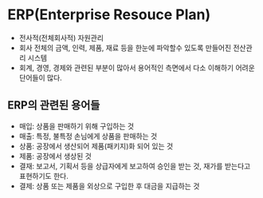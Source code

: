 # ERP(Enterprise Resouce Plan)

- 전사적(전체회사적) 자원관리
- 회사 전체의 금액, 인력, 제품, 재료 등을 한눈에 파악할수 있도록 만들어진 전산관리 시스템
- 회계, 경영, 경제와 관련된 부분이 많아서 용어적인 측면에서 다소 이해하기 어려운 단어들이 많다.

## ERP의 관련된 용어들

- 매입: 상품을 판매하기 위해 구입하는 것
- 매출: 특정, 불특정 손님에게 상품을 판매하는 것
- 상품: 공장에서 생산되어 제품(패키지)화 되어 있는 것
- 제품: 공장에서 생상된 것
- 결재: 보고서, 기획서 등을 상급자에게 보고하여 승인을 받는 것, 재가를 받는다고 표현하기도 한다.
- 결제: 상품 또는 제품을 외상으로 구입한 후 대금을 지급하는 것
